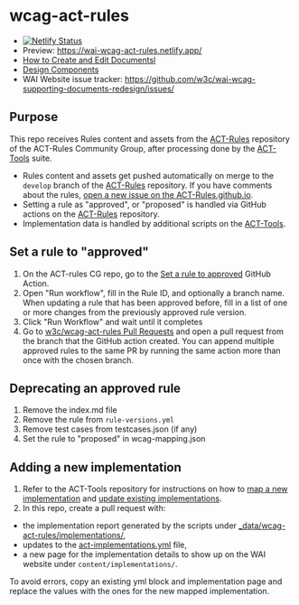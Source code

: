 # wcag-act-rules

- [![Netlify Status](https://api.netlify.com/api/v1/badges/f053b1b3-85d4-4105-926b-9b30bebe83c0/deploy-status)](https://app.netlify.com/sites/wai-wcag-act-rules/deploys)
- Preview: https://wai-wcag-act-rules.netlify.app/
- [How to Create and Edit Documentsl](https://wai-website-theme.netlify.app/writing/)
- [Design Components](https://wai-website-theme.netlify.app/components/)
- WAI Website issue tracker: https://github.com/w3c/wai-wcag-supporting-documents-redesign/issues/

## Purpose

This repo receives Rules content and assets from the [ACT-Rules](https://github.com/act-rules/act-rules.github.io/) repository of the ACT-Rules Community Group, after processing done by the [ACT-Tools](https://github.com/act-rules/act-tools/) suite.

- Rules content and assets get pushed automatically on merge to the `develop` branch of the [ACT-Rules](https://github.com/act-rules/act-rules.github.io/) repository. If you have comments about the rules, [open a new issue on the ACT-Rules.github.io](https://www.github.com/act-rules/act-rules.github.io/issues/new/choose/).
- Setting a rule as "approved", or "proposed" is handled via GitHub actions on the [ACT-Rules](https://github.com/act-rules/act-rules.github.io/) repository.
- Implementation data is handled by additional scripts on the [ACT-Tools](https://github.com/act-rules/act-tools/).

## Set a rule to "approved"

1. On the ACT-rules CG repo, go to the [Set a rule to approved](https://github.com/act-rules/act-rules.github.io/actions/workflows/approve-rule.yml) GitHub Action.
2. Open "Run workflow", fill in the Rule ID, and optionally a branch name. When updating a rule that has been approved before, fill in a list of one or more changes from the previously approved rule version. 
3. Click "Run Workflow" and wait until it completes
4. Go to [w3c/wcag-act-rules Pull Requests](https://github.com/w3c/wcag-act-rules/pulls) and open a pull request from the branch that the GitHub action created.
    You can append multiple approved rules to the same PR by running the same action more than once with the chosen branch.

## Deprecating an approved rule

1. Remove the index.md file
2. Remove the rule from `rule-versions.yml`
3. Remove test cases from testcases.json (if any)
4. Set the rule to "proposed" in wcag-mapping.json

## Adding a new implementation

1. Refer to the ACT-Tools repository for instructions on how to [map a new implementation](https://github.com/act-rules/act-tools/#map-an-implementation) and [update existing implementations](https://github.com/act-rules/act-tools/#implementation-batch-update). 
2. In this repo, create a pull request with:
  - the implementation report generated by the scripts under [_data/wcag-act-rules/implementations/](https://github.com/w3c/wcag-act-rules/tree/main/_data/wcag-act-rules/implementations/),
  - updates to the [act-implementations.yml](https://github.com/w3c/wcag-act-rules/tree/main/_data/wcag-act-rules/act-implementations.yml) file,
  - a new page for the implementation details to show up on the WAI website under `content/implementations/`. 

  To avoid errors, copy an existing yml block and implementation page and replace the values with the ones for the new mapped implementation.
